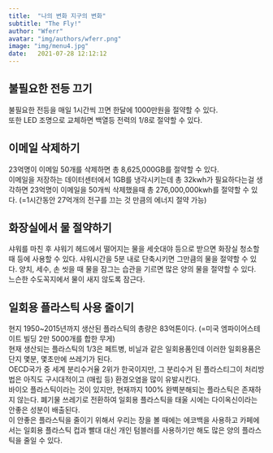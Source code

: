 ```yaml
---
title:  "나의 변화 지구의 변화"
subtitle: "The Fly!"
author: "Wferr"
avatar: "img/authors/wferr.png"
image: "img/menu4.jpg"
date:   2021-07-28 12:12:12
---
```


## 불필요한 전등 끄기  
  
불필요한 전등을 매일 1시간씩 끄면 한달에 1000만원을 절약할 수 있다.  
또한 LED 조명으로 교체하면 백열등 전력의 1/8로 절약할 수 있다.  
  
    
## 이메일 삭제하기  
  
23억명이 이메일 50개를 삭제하면 총 8,625,000GB를 절약할 수 있다.  
이메일을 저장하는 데이터센터에서 1GB를 냉각시키는데 총 32kwh가 필요하다는걸 생각하면 23억명이 이메일을 50개씩 삭제했을때 총 276,000,000kwh를 절약할 수 있다. (=1시간동안 27억개의 전구를 끄는 것 만큼의 에너지 절약 가능)  
  
    
## 화장실에서 물 절약하기  
  
샤워를 마친 후 샤워기 헤드에서 떨어지는 물을 세숫대야 등으로 받으면 화장실 청소할 때 등에 사용할 수 있다. 샤워시간을 5분 내로 단축시키면 그만큼의 물을 절약할 수 있다. 양치, 세수, 손 씻을 때 물을 잠그는 습관을 기르면 많은 양의 물을 절약할 수 있다. 느슨한 수도꼭지에서 물이 새지 않도록 잠근다.  
  
## 일회용 플라스틱 사용 줄이기  
  
현지 1950~2015년까지 생산된 플라스틱의 총량은 83억톤이다. (=미국 엠파이어스테이트 빌딩 2만 5000개를 합한 무게)  
현재 생산되는 플라스틱의 1/3은 페트병, 비닐과 같은 일회용품인데 이러한 일회용품은 단지 몇분, 몇초만에 쓰레기가 된다.  
OECD국가 중 세계 분리수거율 2위가 한국이지만, 그 분리수거 된 플라스티그이 처리방법은 아직도 구시대적이고 (매립 등) 환경오염을 많이 유발시킨다.  
바이오 플라스틱이라는 것이 있지만, 현재까지 100% 완벽분해되는 플라스틱은 존재하지 않는다. 폐기물 쓰레기로 전환하여 일회용 플라스틱을 태울 시에는 다이옥신이라는 안좋은 성분이 배출된다.  
이 안좋은 플라스틱을 줄이기 위해서 우리는 장을 볼 때에는 에코백을 사용하고 카페에서는 일회용 플라스틱 컵과 빨대 대신 개인 텀블러를 사용하기만 해도 많은 양의 플라스틱을 줄일 수 있다.  
